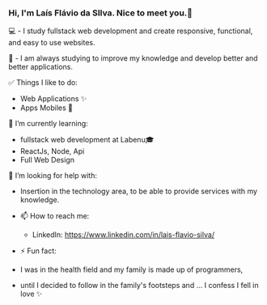 ### Hi, I'm Laís Flávio da SIlva. Nice to meet you.👋

💻 - I study fullstack web development and create responsive, functional, and easy to use websites. 

🔨 - I am always studying to improve my knowledge and develop better and better applications.

 ✅ Things I like to do:
  - Web Applications ✨
  - Apps Mobiles 📱

 🌱 I’m currently learning:
  -  fullstack web development at Labenu🎓 
  - ReactJs, Node, Api
  - Full Web Design 

 🤔 I’m looking for help with:
  - Insertion in the technology area, to be able to provide services with my knowledge.
  
- 📫 How to reach me:
    - LinkedIn: https://www.linkedin.com/in/lais-flavio-silva/

- ⚡ Fun fact: 
- I was in the health field and my family is made up of programmers, 
- until I decided to follow in the family's footsteps and ... I confess I fell in love ✨

